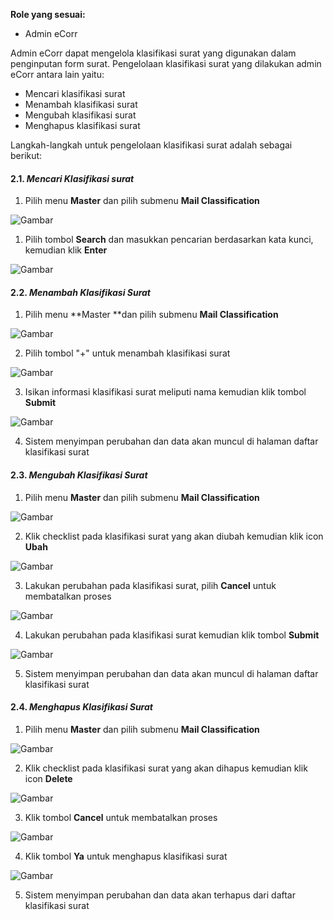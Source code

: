 **Role yang sesuai:**

- Admin eCorr

Admin eCorr dapat mengelola klasifikasi surat yang digunakan dalam penginputan form surat. Pengelolaan klasifikasi surat yang
dilakukan admin eCorr antara lain yaitu:

- Mencari klasifikasi surat
- Menambah klasifikasi surat
- Mengubah klasifikasi surat
- Menghapus klasifikasi surat

Langkah-langkah untuk pengelolaan klasifikasi surat adalah sebagai berikut:

#### 2.1. *Mencari Klasifikasi surat*

1. Pilih menu **Master** dan pilih submenu **Mail Classification**

![Gambar](_screenshoot_data_master/DM14.png/?sanitize=true "image*tooltip")

1. Pilih tombol **Search** dan masukkan pencarian berdasarkan kata kunci, kemudian klik **Enter**

![Gambar](_screenshoot_data_master/DM15.png/?sanitize=true "image*tooltip")

#### 2.2. *Menambah Klasifikasi Surat*

1. Pilih menu **Master **dan pilih submenu **Mail Classification**

![Gambar](_screenshoot_data_master/DM16.png/?sanitize=true "image*tooltip")

2. Pilih tombol &quot;+&quot; untuk menambah klasifikasi surat

![Gambar](_screenshoot_data_master/DM17.png/?sanitize=true "image*tooltip")

3. Isikan informasi klasifikasi surat meliputi nama kemudian klik tombol **Submit**

![Gambar](_screenshoot_data_master/DM18.png/?sanitize=true "image*tooltip")

4. Sistem menyimpan perubahan dan data akan muncul di halaman daftar klasifikasi surat

#### 2.3. *Mengubah Klasifikasi Surat*

1. Pilih menu **Master** dan pilih submenu **Mail Classification**    

![Gambar](_screenshoot_data_master/DM19.png/?sanitize=true "image*tooltip")

2. Klik checklist pada klasifikasi surat yang akan diubah kemudian klik icon **Ubah**

![Gambar](_screenshoot_data_master/DM20.png/?sanitize=true "image*tooltip")

3. Lakukan perubahan pada klasifikasi surat, pilih **Cancel** untuk membatalkan proses

![Gambar](_screenshoot_data_master/DM21.png/?sanitize=true "image*tooltip")

4. Lakukan perubahan pada klasifikasi surat kemudian klik tombol **Submit**

![Gambar](_screenshoot_data_master/DM22.png/?sanitize=true "image*tooltip")

5. Sistem menyimpan perubahan dan data akan muncul di halaman daftar klasifikasi surat
   
#### 2.4. *Menghapus Klasifikasi Surat*

1. Pilih menu **Master** dan pilih submenu **Mail Classification**

![Gambar](_screenshoot_data_master/DM23.png/?sanitize=true "image*tooltip")

2. Klik checklist pada klasifikasi surat yang akan dihapus kemudian klik icon **Delete**

![Gambar](_screenshoot_data_master/DM24.png/?sanitize=true "image*tooltip")

3. Klik tombol **Cancel** untuk membatalkan proses

![Gambar](_screenshoot_data_master/DM25.png/?sanitize=true "image*tooltip")

4. Klik tombol **Ya** untuk menghapus klasifikasi surat

![Gambar](_screenshoot_data_master/DM26.png/?sanitize=true "image*tooltip")

5. Sistem menyimpan perubahan dan data akan terhapus dari daftar klasifikasi surat